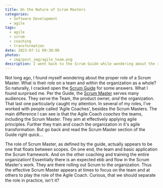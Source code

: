 ```yaml
---
title: On the Nature of Scrum Masters
categories:
  - Software Development
  - agile
tags:
  - agile
  - scrum
  - coaching
  - transformation
date: 2023-07-11 09:30:00
photos: 
  - img/post_img/agile_team.png
description: I went back to the Scrum Guide while wondering about the role of a Scrum Master, and I discovered something surprising.
---
```

Not long ago, I found myself wondering about the proper role of a Scrum Master. What is their role on a team and within the organization as a whole? So naturally, I cracked open the [Scrum Guide](https://scrumguides.org/scrum-guide.html) for some answers. What I found surprised me. Per the Guide, the [Scrum Master](https://scrumguides.org/scrum-guide.html#scrum-master) serves many audiences. They serve the Team, the product owner, _and_ the organization. That last one particularly caught my attention. In several of my roles, I've worked with people called 'Agile Coaches', besides the Scrum Masters. The main difference I can see is that the Agile Coach _coaches_ the teams, including the Scrum Master. They aim at effectively applying agile principles. Further they train and coach the organization in it's agile transformation. But go back and read the Scrum Master section of the Guide right quick... 

The role of Scrum Master, as defined by the guide, actually appears to be one that floats between scopes. On one end, the team and basic application the Scrum framework. And on the other coaching and training the entire organization! Essentially there is an expected ebb and flow in the Scrum Master's work. They are there rolling out Scrum to the organization. Thus the effective Scrum Master appears at times to focus on the team and at others to play the role of the Agile Coach. Curious, that we should separate the role in practice, isn't it?
